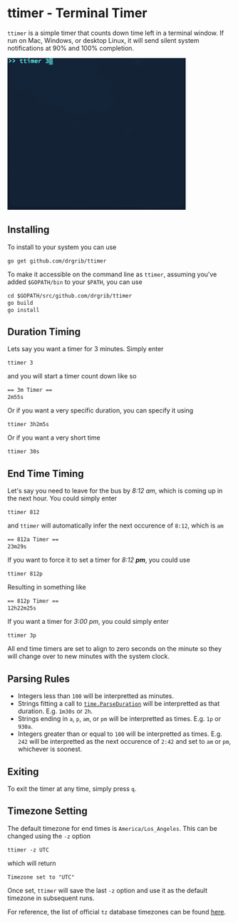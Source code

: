 # ttimer - Terminal Timer

`ttimer` is a simple timer that counts down time left in a terminal window. If run on Mac, Windows, or desktop Linux, it will send silent system notifications at 90% and 100% completion.

<img src="./example.gif" alt="demo" width="400px">

## Installing

To install to your system you can use 

```
go get github.com/drgrib/ttimer
```

To make it accessible on the command line as `ttimer`, assuming you've added `$GOPATH/bin` to your `$PATH`, you can use

```
cd $GOPATH/src/github.com/drgrib/ttimer
go build
go install
```

## Duration Timing

Lets say you want a timer for 3 minutes. Simply enter

```
ttimer 3
```

and you will start a timer count down like so

```
== 3m Timer ==
2m55s
```

Or if you want a very specific duration, you can specify it using

```
ttimer 3h2m5s
```

Or if you want a very short time

```
ttimer 30s
```

## End Time Timing

Let's say you need to leave for the bus by *8:12 am*, which is coming up in the next hour. You could simply enter

```
ttimer 812
```

and `ttimer` will automatically infer the next occurence of `8:12`, which is `am`

```
== 812a Timer ==
23m29s
```

If you want to force it to set a timer for *8:12 __pm__*, you could use

```
ttimer 812p
```

Resulting in something like

```
== 812p Timer ==
12h22m25s
```

If you want a timer for *3:00 pm*, you could simply enter

```
ttimer 3p
```

All end time timers are set to align to zero seconds on the minute so they will change over to new minutes with the system clock.

## Parsing Rules

* Integers less than `100` will be interpretted as minutes.
* Strings fitting a call to [`time.ParseDuration`](https://golang.org/pkg/time/#ParseDuration) will be interpretted as that duration. E.g. `1m30s` or `2h`.
* Strings ending in `a`, `p`, `am`, or `pm` will be interpretted as times. E.g. `1p` or `930a`.
* Integers greater than or equal to `100` will be interpretted as times. E.g. `242` will be interpretted as the next occurence of `2:42` and set to `am` or `pm`, whichever is soonest.

## Exiting

To exit the timer at any time, simply press `q`.

## Timezone Setting

The default timezone for end times is `America/Los_Angeles`. This can be changed using the `-z` option

```
ttimer -z UTC
```

which will return

```
Timezone set to "UTC"
```

Once set, `ttimer` will save the last `-z` option and use it as the default timezone in subsequent runs.

For reference, the list of official `tz` database timezones can be found [here](https://en.wikipedia.org/wiki/List_of_tz_database_time_zones#List).
